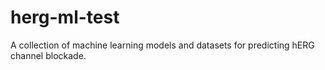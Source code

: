# herg-ml-test

A collection of machine learning models and datasets for predicting hERG channel blockade.
